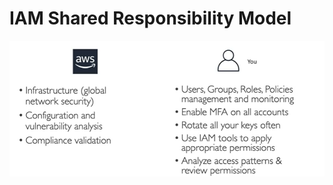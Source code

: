 # IAM Shared Responsibility Model

![IAM Shared Responsibility Model](../../images/iam/iam_shared_responsibility.png)